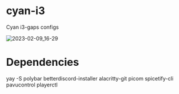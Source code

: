 # cyan-i3

Cyan i3-gaps configs

![2023-02-09_16-29](https://user-images.githubusercontent.com/118112129/217857531-ec1b2e91-a000-412a-822f-d3fb509b230a.png)

# Dependencies

yay -S polybar betterdiscord-installer alacritty-git picom spicetify-cli pavucontrol playerctl


